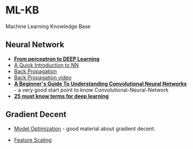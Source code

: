 # ML-KB
Machine Learning Knowledge Base

## Neural Network

* [**From perceptron to DEEP Learning**](https://www.toptal.com/machine-learning/an-introduction-to-deep-learning-from-perceptrons-to-deep-networks)
* [A Quick Introduction to NN](https://ujjwalkarn.me/2016/08/09/quick-intro-neural-networks/)
* [Back Propagation](https://leonardoaraujosantos.gitbooks.io/artificial-inteligence/content/backpropagation.html)
* [Back Propagation video](https://www.youtube.com/watch?v=GlcnxUlrtek)
* [**A Beginner's Guide To Understanding Convolutional Neural Networks**](https://adeshpande3.github.io/adeshpande3.github.io/A-Beginner's-Guide-To-Understanding-Convolutional-Neural-Networks/) - a very good start point to know Convolutional-Neural-Network
* [**25 must know terms for deep learning**](https://www.analyticsvidhya.com/blog/2017/05/25-must-know-terms-concepts-for-beginners-in-deep-learning/?utm_content=buffer3aa63&utm_medium=social&utm_source=pinterest.com&utm_campaign=buffer)

## Gradient Decent
* [Model Optimization](https://leonardoaraujosantos.gitbooks.io/artificial-inteligence/content/model_optimization.html) - good material about gradient decent.

* [Feature Scaling](https://leonardoaraujosantos.gitbooks.io/artificial-inteligence/content/feature_scaling.html)